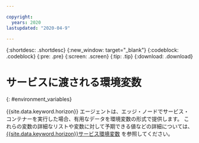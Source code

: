 ```yaml
---

copyright:
  years: 2020
lastupdated: "2020-04-9"

---
```


{:shortdesc: .shortdesc}
{:new_window: target="_blank"}
{:codeblock: .codeblock}
{:pre: .pre}
{:screen: .screen}
{:tip: .tip}
{:download: .download}

# サービスに渡される環境変数
{: #environment_variables}

{{site.data.keyword.horizon}} エージェントは、エッジ・ノードでサービス・コンテナーを実行した場合、有用なデータを環境変数の形式で提供します。 これらの変数の詳細なリストや変数に対して予期できる値などの詳細については、[{{site.data.keyword.horizon}}サービス環境変数](https://github.com/open-horizon/anax/blob/master/docs/managed_workloads.md) を参照してください。
